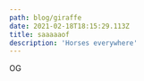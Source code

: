 ```yaml
---
path: blog/giraffe
date: 2021-02-18T18:15:29.113Z
title: saaaaaof
description: 'Horses everywhere'
---
```

OG